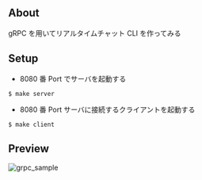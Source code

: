 ## About

gRPC を用いてリアルタイムチャット CLI を作ってみる

## Setup

- 8080 番 Port でサーバを起動する

```
$ make server
```

- 8080 番 Port サーバに接続するクライアントを起動する

```
$ make client
```

## Preview

![grpc_sample](https://user-images.githubusercontent.com/38310693/110378835-6e12a780-8099-11eb-8421-1430b074315b.gif)
